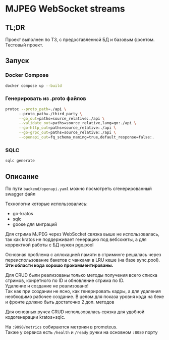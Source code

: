 # MJPEG WebSocket streams

## TL;DR
Проект выполнен по ТЗ, с предоставленной БД и базовым фронтом. Тестовый проект.

## Запуск

### Docker Compose
```bash
docker compose up --build
```

### Генерировать из .proto файлов
```bash
protoc --proto_path=./api \                                               ─╯
      --proto_path=./third_party \
      --go_out=paths=source_relative:./api \
      --validate_out=paths=source_relative,lang=go:./api \
      --go-http_out=paths=source_relative:./api \
      --go-grpc_out=paths=source_relative:./api \
      --openapi_out=fq_schema_naming=true,default_response=false:.
```

### SQLC
```bash
sqlc generate
```

## Описание

По пути
`backend/openapi.yaml`
можно посмотреть сгенерированный swagger файл

Технологии которые использовались:
- go-kratos
- sqlc
- goose для миграций

Для стрима MJPEG через WebSocket связка выше не использовалась, 
так как kratos не поддерживает генерацию под вебсокеты, а для корректной работы с БД нужен pgx.pool

Основная проблема с аллокацией памяти в стриминге решалась 
через переиспользование бакетов с чанками в LRU кеше (на базе sync.pool).  
**Эти области кода хорошо прокомментированы.**

Для CRUD были реализованы только методы получения всего списка стримов, конретного по ID и обновление стрима по ID.   
Удаление и создание не реализовано!   
Так как при создании не ясно, как генерировать кадры, а для удаления необходимо рабочее создание. В целом для показа уровня кода на беке и фронте должно быть достаточно 2 доп. методов

Для основных ручек CRUD использовалась связка для удобной кодогенерации kratos+sqlc.

На `:9090/metrics` собираются метрики в prometeus.  
Также у сервиса есть `/health` и `/ready` ручки на основном `:8080` порту
